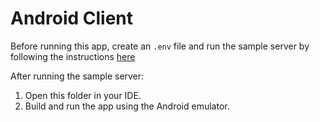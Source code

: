 # Android Client

Before running this app, create an `.env` file and run the sample server by
following the instructions
[here](https://github.com/stripe-samples/accept-a-card-payment#how-to-run-locally)

After running the sample server:

1. Open this folder in your IDE.
2. Build and run the app using the Android emulator.
